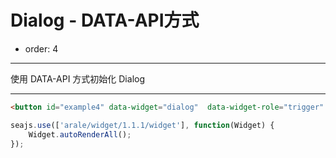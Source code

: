 # Dialog - DATA-API方式

- order: 4

---

使用 DATA-API 方式初始化 Dialog

<link href="../src/dialog.css" rel="stylesheet">

---

````html
<button id="example4" data-widget="dialog"  data-widget-role="trigger" data-content="./iframe.html">内嵌 iframe</button>
````

````js
seajs.use(['arale/widget/1.1.1/widget'], function(Widget) {
    Widget.autoRenderAll();
});
````
